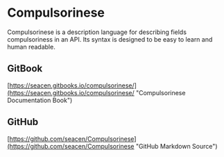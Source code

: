 # Compulsorinese

Compulsorinese is a description language for describing fields compulsoriness in an API. Its syntax is designed to be easy to learn and human readable.

## GitBook

[https://seacen.gitbooks.io/compulsorinese/](https://seacen.gitbooks.io/compulsorinese/ "Compulsorinese Documentation Book")

## GitHub

[https://github.com/seacen/Compulsorinese](https://github.com/seacen/Compulsorinese "GitHub Markdown Source")


